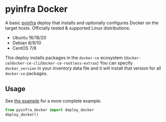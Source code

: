 # pyinfra Docker

A basic [pyinfra](https://pyinfra.com) deploy that installs and optionally configures Docker on the target hosts. Officially tested & supported Linux distributions:

+ Ubuntu 16/18/20
+ Debian 8/9/10
+ CentOS 7/8

This deploy installs packages in the `docker-ce` ecosystem (`docker-ce`/`docker-ce-cli`/`docker-ce-rootless-extras`) You can specify `docker_version` in your inventory data file and it will install that version for all `docker-ce` packages.

## Usage

See [the example](https://github.com/Fizzadar/pyinfra-docker/tree/master/example) for a more complete example.

```py
from pyinfra_docker import deploy_docker
deploy_docker()
```
